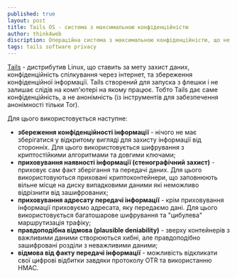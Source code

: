 ```yaml
---
published: true
layout: post
title: Tails OS - система з максимальною конфіденційністю
author: think4web
discription: Операційна система з максимальною конфіденційністю, що не залишає слідів на комп'ютері.
tags: tails software privacy
---
```


[Tails](https://tails.boum.org/) - дистрибутив Linux, що ставить за мету захист даних, конфіденційність спілкування через інтернет, та збереження конфіденційної інформації. Tails створений для запуска з флешки і не залишає слідів на комп'ютері на якому працює. Тобто Tails дає саме конфіденційність, а не анонімність (із інструментів для забезпечення анонімності тільки Tor).

Для цього використовується наступне:
- **збереження конфіденційності інформації** - нічого не має зберігатися у відкритому вигляді для захисту інформації від сторонніх. Для цього використовується шифрування з криптостійкими алгоритмами та довгими ключами;
- **приховування наявності інформації (стенографічний захист)** - приховує сам факт зберігання та передачі даних. Для цього використовуються приховані криптоконтейнери, що заповнюють вільне місце на диску випадковими даними які неможливо відрізнити від зашифрованих;
- **приховування адресату передачі інформації** - крім приховування інформації приховуємо адресата, яку передаємо дані. Для цього використовується багатошарове шифрування та "цибулева" маршрутизація трафіку;
- **правдоподібна відмова (plausible deniability)** - зверху контейнерів з важливими даними створюються хибні, але правдоподібно зашифровані розділи з неважливими даними; 
- **відмова від факту передачі інформації** - можливість відкликати свої цифрові відбитки завдяки протоколу OTR та використанню HMAC.
